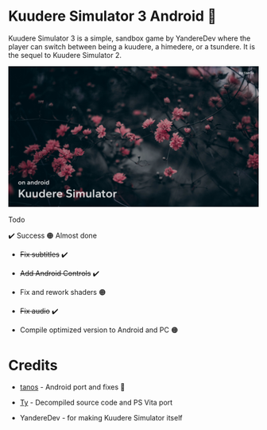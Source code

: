 # Kuudere Simulator 3 Android 🚧

Kuudere Simulator 3 is a simple, sandbox game by YandereDev where the player can switch between being a kuudere, a himedere, or a tsundere. It is the sequel to Kuudere Simulator 2.

![tanos-frontend](https://raw.githubusercontent.com/TacoGit/KS3Android/main/thumb.png)

Todo

✔️ Success 🟠 Almost done
* ~~Fix subtitles~~ ✔️

* ~~Add Android Controls~~ ✔️

* Fix and rework shaders 🟠

* ~~Fix audio~~ ✔️

* Compile optimized version to Android and PC 🟠

# Credits
* [tanos](https://discordapp.com/users/916798305390964778) - Android port and fixes 🚧

* [Ty](https://twitter.com/TyDotCS) - Decompiled source code and PS Vita port

* YandereDev - for making Kuudere Simulator itself
